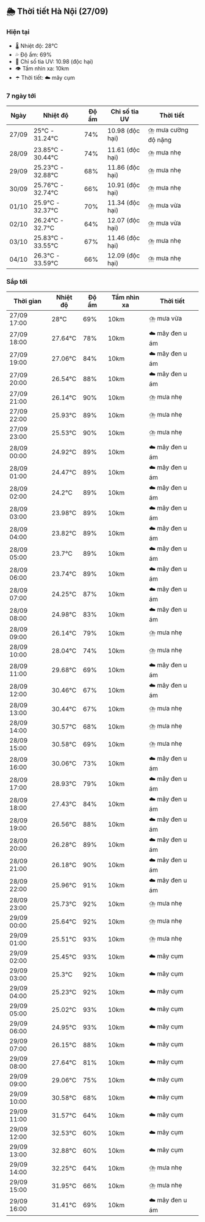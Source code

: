 ## 🌦️ Thời tiết Hà Nội (27/09)

### Hiện tại

- 🌡️ Nhiệt độ: 28℃
- 💦 Độ ẩm: 69%
- 🌟 Chỉ số tia UV: 10.98 (độc hại)
- 👁️ Tầm nhìn xa: 10km
- ☂️ Thời tiết: ☁️ mây cụm

### 7 ngày tới

| Ngày | Nhiệt độ | Độ ẩm | Chỉ số tia UV | Thời tiết |
| --- | --- | --- | --- | --- |
| 27/09 | 25℃ - 31.24℃ | 74% | 10.98 (độc hại) | ⛈️ mưa cường độ nặng |
| 28/09 | 23.85℃ - 30.44℃ | 74% | 11.61 (độc hại) | ⛈️ mưa nhẹ |
| 29/09 | 25.23℃ - 32.88℃ | 68% | 11.86 (độc hại) | ⛈️ mưa nhẹ |
| 30/09 | 25.76℃ - 32.74℃ | 66% | 10.91 (độc hại) | ⛈️ mưa nhẹ |
| 01/10 | 25.9℃ - 32.37℃ | 70% | 11.34 (độc hại) | ⛈️ mưa vừa |
| 02/10 | 26.24℃ - 32.7℃ | 64% | 12.07 (độc hại) | ⛈️ mưa vừa |
| 03/10 | 25.83℃ - 33.55℃ | 67% | 11.46 (độc hại) | ⛈️ mưa nhẹ |
| 04/10 | 26.3℃ - 33.59℃ | 66% | 12.09 (độc hại) | ⛈️ mưa nhẹ |

### Sắp tới

| Thời gian | Nhiệt độ | Độ ẩm | Tầm nhìn xa | Thời tiết |
| --- | --- | --- | --- | --- |
| 27/09 17:00 | 28℃ | 69% | 10km | ⛈️ mưa vừa |
| 27/09 18:00 | 27.64℃ | 78% | 10km | ☁️ mây đen u ám |
| 27/09 19:00 | 27.06℃ | 84% | 10km | ☁️ mây đen u ám |
| 27/09 20:00 | 26.54℃ | 88% | 10km | ☁️ mây đen u ám |
| 27/09 21:00 | 26.14℃ | 90% | 10km | ⛈️ mưa nhẹ |
| 27/09 22:00 | 25.93℃ | 89% | 10km | ⛈️ mưa nhẹ |
| 27/09 23:00 | 25.53℃ | 90% | 10km | ⛈️ mưa nhẹ |
| 28/09 00:00 | 24.92℃ | 89% | 10km | ☁️ mây đen u ám |
| 28/09 01:00 | 24.47℃ | 89% | 10km | ☁️ mây đen u ám |
| 28/09 02:00 | 24.2℃ | 89% | 10km | ☁️ mây đen u ám |
| 28/09 03:00 | 23.98℃ | 89% | 10km | ☁️ mây đen u ám |
| 28/09 04:00 | 23.82℃ | 89% | 10km | ☁️ mây đen u ám |
| 28/09 05:00 | 23.7℃ | 89% | 10km | ☁️ mây đen u ám |
| 28/09 06:00 | 23.74℃ | 89% | 10km | ☁️ mây đen u ám |
| 28/09 07:00 | 24.25℃ | 87% | 10km | ☁️ mây đen u ám |
| 28/09 08:00 | 24.98℃ | 83% | 10km | ☁️ mây đen u ám |
| 28/09 09:00 | 26.14℃ | 79% | 10km | ⛈️ mưa nhẹ |
| 28/09 10:00 | 28.04℃ | 74% | 10km | ⛈️ mưa nhẹ |
| 28/09 11:00 | 29.68℃ | 69% | 10km | ☁️ mây đen u ám |
| 28/09 12:00 | 30.46℃ | 67% | 10km | ☁️ mây đen u ám |
| 28/09 13:00 | 30.44℃ | 67% | 10km | ⛈️ mưa nhẹ |
| 28/09 14:00 | 30.57℃ | 68% | 10km | ⛈️ mưa nhẹ |
| 28/09 15:00 | 30.58℃ | 69% | 10km | ⛈️ mưa nhẹ |
| 28/09 16:00 | 30.06℃ | 73% | 10km | ☁️ mây đen u ám |
| 28/09 17:00 | 28.93℃ | 79% | 10km | ☁️ mây đen u ám |
| 28/09 18:00 | 27.43℃ | 84% | 10km | ☁️ mây đen u ám |
| 28/09 19:00 | 26.56℃ | 88% | 10km | ☁️ mây đen u ám |
| 28/09 20:00 | 26.28℃ | 89% | 10km | ☁️ mây đen u ám |
| 28/09 21:00 | 26.18℃ | 90% | 10km | ☁️ mây đen u ám |
| 28/09 22:00 | 25.96℃ | 91% | 10km | ☁️ mây đen u ám |
| 28/09 23:00 | 25.73℃ | 92% | 10km | ⛈️ mưa nhẹ |
| 29/09 00:00 | 25.64℃ | 92% | 10km | ⛈️ mưa nhẹ |
| 29/09 01:00 | 25.51℃ | 93% | 10km | ⛈️ mưa nhẹ |
| 29/09 02:00 | 25.45℃ | 93% | 10km | ☁️ mây cụm |
| 29/09 03:00 | 25.3℃ | 92% | 10km | ☁️ mây cụm |
| 29/09 04:00 | 25.23℃ | 92% | 10km | ☁️ mây cụm |
| 29/09 05:00 | 25.02℃ | 93% | 10km | ☁️ mây cụm |
| 29/09 06:00 | 24.95℃ | 93% | 10km | ☁️ mây cụm |
| 29/09 07:00 | 26.15℃ | 88% | 10km | ☁️ mây cụm |
| 29/09 08:00 | 27.64℃ | 81% | 10km | ☁️ mây cụm |
| 29/09 09:00 | 29.06℃ | 75% | 10km | ☁️ mây cụm |
| 29/09 10:00 | 30.58℃ | 68% | 10km | ☁️ mây cụm |
| 29/09 11:00 | 31.57℃ | 64% | 10km | ☁️ mây cụm |
| 29/09 12:00 | 32.53℃ | 60% | 10km | ☁️ mây cụm |
| 29/09 13:00 | 32.88℃ | 60% | 10km | ☁️ mây cụm |
| 29/09 14:00 | 32.25℃ | 64% | 10km | ⛈️ mưa nhẹ |
| 29/09 15:00 | 31.95℃ | 66% | 10km | ⛈️ mưa nhẹ |
| 29/09 16:00 | 31.41℃ | 69% | 10km | ☁️ mây đen u ám |
